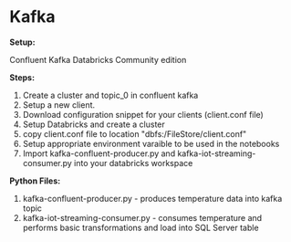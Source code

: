 # Kafka

<b> Setup: </b>

Confluent Kafka
Databricks Community edition

<b> Steps: </b>
1) Create a cluster and topic_0 in confluent kafka
2) Setup a new client. 
3) Download configuration snippet for your clients (client.conf file)
4) Setup Databricks and create a cluster
5) copy client.conf file to location "dbfs:/FileStore/client.conf"
6) Setup appropriate environment varaible to be used in the notebooks
7) Import kafka-confluent-producer.py and kafka-iot-streaming-consumer.py into your databricks workspace

<b> Python Files: </b>
1) kafka-confluent-producer.py - produces temperature data into kafka topic
2) kafka-iot-streaming-consumer.py - consumes temperature and performs basic transformations and load into SQL Server table

